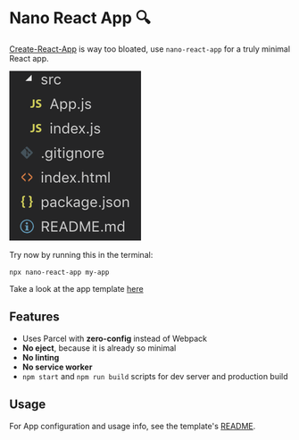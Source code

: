 # Nano React App 🔍

[Create-React-App](https://github.com/facebook/create-react-app) is way too bloated, use `nano-react-app` for a truly minimal React app.

![file structure](./static/files.png)

Try now by running this in the terminal:

```
npx nano-react-app my-app
```

Take a look at the app template [here](https://github.com/adrianmcli/nano-react-app-template)

## Features

- Uses Parcel with **zero-config** instead of Webpack
- **No eject**, because it is already so minimal
- **No linting**
- **No service worker**
- `npm start` and `npm run build` scripts for dev server and production build

## Usage

For App configuration and usage info, see the template's [README](https://github.com/adrianmcli/nano-react-app-template/blob/master/README.md).
